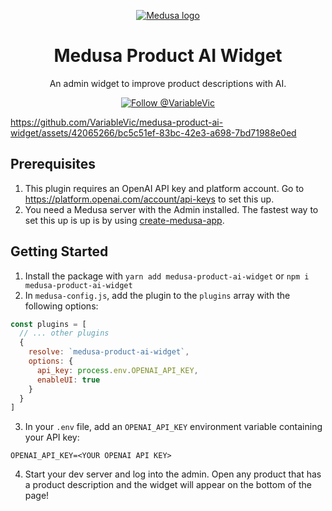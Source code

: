 <p align="center">
  <a href="https://www.medusajs.com">
  <picture>
    <source media="(prefers-color-scheme: dark)" srcset="https://user-images.githubusercontent.com/59018053/229103275-b5e482bb-4601-46e6-8142-244f531cebdb.svg">
    <source media="(prefers-color-scheme: light)" srcset="https://user-images.githubusercontent.com/59018053/229103726-e5b529a3-9b3f-4970-8a1f-c6af37f087bf.svg">
    <img alt="Medusa logo" src="https://user-images.githubusercontent.com/59018053/229103726-e5b529a3-9b3f-4970-8a1f-c6af37f087bf.svg">
    </picture>
  </a>
</p>
<h1 align="center">
  Medusa Product AI Widget
</h1>

<p align="center">
  An admin widget to improve product descriptions with AI.
</p>
<p align="center">
  <a href="https://twitter.com/intent/follow?screen_name=VariableVic">
    <img src="https://img.shields.io/twitter/follow/VariableVic.svg?label=Follow%20@VariableVic" alt="Follow @VariableVic" />
  </a>
</p>

https://github.com/VariableVic/medusa-product-ai-widget/assets/42065266/bc5c51ef-83bc-42e3-a698-7bd71988e0ed

## Prerequisites

1. This plugin requires an OpenAI API key and platform account. Go to https://platform.openai.com/account/api-keys to set this up.
2. You need a Medusa server with the Admin installed. The fastest way to set this up is up is by using [create-medusa-app](https://docs.medusajs.com/create-medusa-app).

## Getting Started

1. Install the package with `yarn add medusa-product-ai-widget` or `npm i medusa-product-ai-widget`
2. In `medusa-config.js`, add the plugin to the `plugins` array with the following options:

```js
const plugins = [
  // ... other plugins
  {
    resolve: `medusa-product-ai-widget`,
    options: {
      api_key: process.env.OPENAI_API_KEY,
      enableUI: true
    }
  }
]
```

3. In your `.env` file, add an `OPENAI_API_KEY` environment variable containing your API key:

```
OPENAI_API_KEY=<YOUR OPENAI API KEY>
```

4. Start your dev server and log into the admin. Open any product that has a product description and the widget will appear on the bottom of the page!
